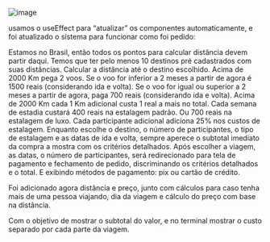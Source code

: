 ![image](https://github.com/user-attachments/assets/26fde5c4-f3b7-4922-9036-31d8700d3e00)


usamos o useEffect para “atualizar” os componentes automaticamente, e foi atualizado o sistema para funcionar como foi pedido: 

Estamos no Brasil, então todos os pontos para calcular distância devem partir daqui.
Temos que ter pelo menos 10 destinos pré cadastrados com suas distâncias.
Calcular a distância até o destino escolhido.
Acima de 2000 Km pega 2 voos.
Se o voo for inferior a 2 meses a partir de agora é 1500 reais (considerando ida e volta).
Se o voo for igual ou superior a 2 meses a partir de agora, paga 700 reais (considerando ida e volta).
Acima de 2000 Km cada 1 Km adicional custa 1 real a mais no total.
Cada semana de estadia custará 400 reais na estalagem padrão. Ou 700 reais na estalagem de luxo.
Cada participante adicional adiciona 25% nos custos de estalagem.
Enquanto escolhe o destino, o número de participantes, o tipo de estalagem e as datas de ida e volta, sempre aperece o subtotal imediato da compra a mostra com os critérios detalhados.
Após escolher a viagem, as datas, o número de participantes, será redirecionado para tela de pagamento e fechamento de pedido, discriminando os critérios detalhados e o total. E exibindo métodos de pagamento: pix ou cartão de crédito.

Foi adicionado agora distância e preço, junto com cálculos para caso tenha mais de uma pessoa viajando, dia da viagem e cálculo do preço com base na distância.  

Com o objetivo de mostrar o subtotal do valor, e no terminal mostrar o custo separado por cada parte da viagem.
